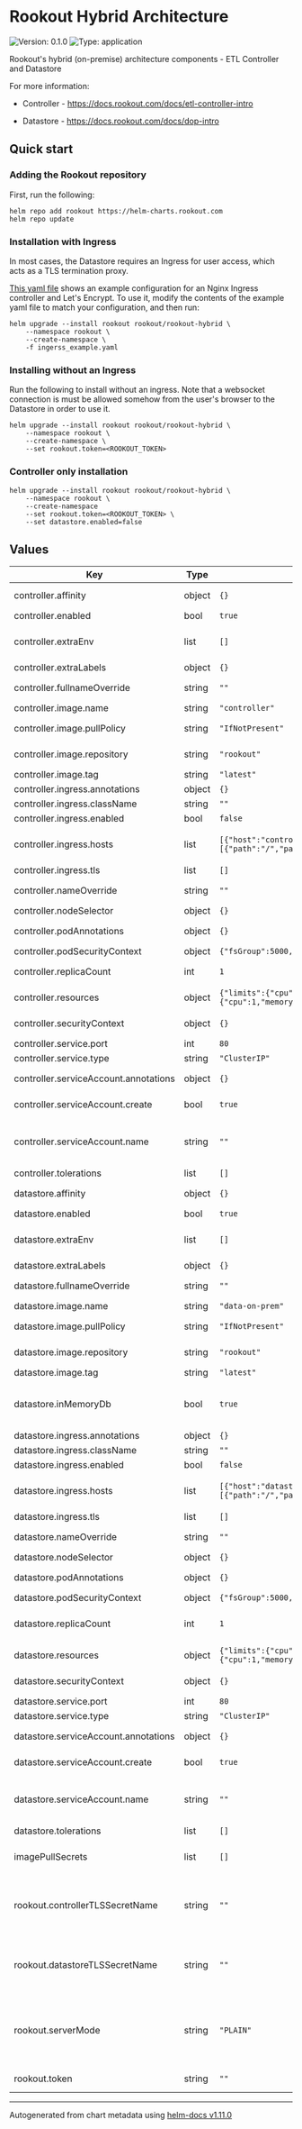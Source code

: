 # Rookout Hybrid Architecture

![Version: 0.1.0](https://img.shields.io/badge/Version-0.1.0-informational?style=flat-square) ![Type: application](https://img.shields.io/badge/Type-application-informational?style=flat-square)

Rookout's hybrid (on-premise) architecture components - ETL Controller and Datastore

For more information:

* Controller - <https://docs.rookout.com/docs/etl-controller-intro>

* Datastore - <https://docs.rookout.com/docs/dop-intro>

## Quick start

### Adding the Rookout repository

First, run the following:

```commandline
helm repo add rookout https://helm-charts.rookout.com
helm repo update
```

### Installation with Ingress

In most cases, the Datastore requires an Ingress for user access, which acts as a TLS termination proxy.

[This yaml file](https://github.com/Rookout/helm-charts/tree/master/charts/rookout-hybrid/examples/ingress_example.yaml) shows an example configuration for an Nginx Ingress controller and Let's Encrypt. To use it, modify the contents of the example yaml file to match your configuration, and then run:

```commandline
helm upgrade --install rookout rookout/rookout-hybrid \
    --namespace rookout \
    --create-namespace \
    -f ingerss_example.yaml
```

### Installing without an Ingress

Run the following to install without an ingress. Note that a websocket connection is must be allowed somehow from the user's browser to the Datastore in order to use it.

```commandline
helm upgrade --install rookout rookout/rookout-hybrid \
    --namespace rookout \
    --create-namespace \
    --set rookout.token=<ROOKOUT_TOKEN>
```

### Controller only installation

```commandline
helm upgrade --install rookout rookout/rookout-hybrid \
    --namespace rookout \
    --create-namespace
    --set rookout.token=<ROOKOUT_TOKEN> \
    --set datastore.enabled=false
```

## Values

| Key | Type | Default | Description |
|-----|------|---------|-------------|
| controller.affinity | object | `{}` | Assign custom [affinity] rules to the deployment |
| controller.enabled | bool | `true` | whether to deploy controller |
| controller.extraEnv | list | `[]` | Additional environment variables for Rookout's controller. A list of name/value maps. |
| controller.extraLabels | object | `{}` | Deployment extra labels |
| controller.fullnameOverride | string | `""` | String to fully override "controller.fullname" template |
| controller.image.name | string | `"controller"` | Rookout's controller image name |
| controller.image.pullPolicy | string | `"IfNotPresent"` | Rookout's controller image pull policy |
| controller.image.repository | string | `"rookout"` | Rookout's controller public dockerhub repo |
| controller.image.tag | string | `"latest"` | Rookout's controller image tag |
| controller.ingress.annotations | object | `{}` | Controller ingress annotations |
| controller.ingress.className | string | `""` | Controller ingress class name |
| controller.ingress.enabled | bool | `false` | Enable controller ingress support |
| controller.ingress.hosts | list | `[{"host":"controller.rookout.example.local","paths":[{"path":"/","pathType":"ImplementationSpecific"}]}]` | Controller ingress hosts # Hostnames must be provided if Ingress is enabled. |
| controller.ingress.tls | list | `[]` | Controller ingress tls |
| controller.nameOverride | string | `""` | String to partially override "controller.fullname" template |
| controller.nodeSelector | object | `{}` | [Node selector] |
| controller.podAnnotations | object | `{}` | Annotations to be added to the Controller pods |
| controller.podSecurityContext | object | `{"fsGroup":5000,"runAsGroup":5000,"runAsUser":5000}` | Security Context to set on pod level |
| controller.replicaCount | int | `1` | Rookout's controller number of replicas |
| controller.resources | object | `{"limits":{"cpu":2,"memory":"4096Mi"},"requests":{"cpu":1,"memory":"32Mi"}}` | Resource limits and requests for the controller pods. |
| controller.securityContext | object | `{}` | Security Context to set on container level |
| controller.service.port | int | `80` | Service port |
| controller.service.type | string | `"ClusterIP"` | Sets the type of the Service |
| controller.serviceAccount.annotations | object | `{}` | Annotations to add to the service account |
| controller.serviceAccount.create | bool | `true` | Specifies whether a service account should be created |
| controller.serviceAccount.name | string | `""` | The name of the service account to use. If not set and create is true, a name is generated using the fullname template |
| controller.tolerations | list | `[]` | [Tolerations] for use with node taints |
| datastore.affinity | object | `{}` | Assign custom [affinity] rules to the deployment |
| datastore.enabled | bool | `true` | whether to deploy datastore |
| datastore.extraEnv | list | `[]` | Additional environment variables for Rookout's datastore. A list of name/value maps. |
| datastore.extraLabels | object | `{}` | Deployment extra labels |
| datastore.fullnameOverride | string | `""` | String to fully override "datastore.fullname" template |
| datastore.image.name | string | `"data-on-prem"` | Rookout's datastore image name |
| datastore.image.pullPolicy | string | `"IfNotPresent"` | Rookout's datastore image pull policy |
| datastore.image.repository | string | `"rookout"` | Rookout's datastore public dockerhub repo |
| datastore.image.tag | string | `"latest"` | Rookout's datastore image tag |
| datastore.inMemoryDb | bool | `true` | Whether create PVC or use in-memory storage. https://docs.rookout.com/docs/dop-config#in-memory-database |
| datastore.ingress.annotations | object | `{}` | Datastore ingress annotations |
| datastore.ingress.className | string | `""` | Datastore ingress class name |
| datastore.ingress.enabled | bool | `false` | Enable datastore ingress support |
| datastore.ingress.hosts | list | `[{"host":"datastore.rookout.example.local","paths":[{"path":"/","pathType":"ImplementationSpecific"}]}]` | Datastore ingress hosts # Hostnames must be provided if Ingress is enabled. |
| datastore.ingress.tls | list | `[]` | Datastore ingress tls |
| datastore.nameOverride | string | `""` | String to partially override "datastore.fullname" template |
| datastore.nodeSelector | object | `{}` | [Node selector] |
| datastore.podAnnotations | object | `{}` | Annotations to be added to the Datastore pods |
| datastore.podSecurityContext | object | `{"fsGroup":5000,"runAsGroup":5000,"runAsUser":5000}` | Security Context to set on pod level |
| datastore.replicaCount | int | `1` | To save consistency don't change the number of replicas of that datastore. |
| datastore.resources | object | `{"limits":{"cpu":2,"memory":"4096Mi"},"requests":{"cpu":1,"memory":"32Mi"}}` | Resource limits and requests for the datastore pods. |
| datastore.securityContext | object | `{}` | Security Context to set on container level |
| datastore.service.port | int | `80` | Service port |
| datastore.service.type | string | `"ClusterIP"` | Sets the type of the Service |
| datastore.serviceAccount.annotations | object | `{}` | Annotations to add to the service account |
| datastore.serviceAccount.create | bool | `true` | Specifies whether a service account should be created |
| datastore.serviceAccount.name | string | `""` | The name of the service account to use. If not set and create is true, a name is generated using the fullname template |
| datastore.tolerations | list | `[]` | [Tolerations] for use with node taints |
| imagePullSecrets | list | `[]` | Secrets with credentials to pull images from a private registry. Registry secret names as an array. |
| rookout.controllerTLSSecretName | string | `""` | Rookout's controller TLS secert used when rookout.serverMode: "TLS" The components expect to find "tls-key" and "tls-cert" keys in the secert |
| rookout.datastoreTLSSecretName | string | `""` | Rookout's datastore TLS secert used when rookout.serverMode: "TLS" The components expect to find "tls-key" and "tls-cert" keys in the secert |
| rookout.serverMode | string | `"PLAIN"` | Rookout's components comuunication mode, PLAIN or TLS. If tls configured please check rookut.controllerTLSSecretName and rookut.datastoreTLSSecretName |
| rookout.token | string | `""` | Org token of rookout. Extract it from app.rookout.com > setup  |

----------------------------------------------
Autogenerated from chart metadata using [helm-docs v1.11.0](https://github.com/norwoodj/helm-docs/releases/v1.11.0)
